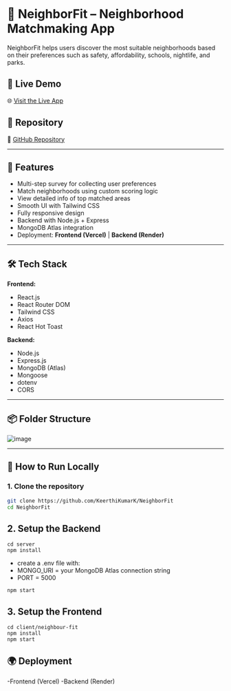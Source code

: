 # 🏡 NeighborFit – Neighborhood Matchmaking App

NeighborFit helps users discover the most suitable neighborhoods based on their preferences such as safety, affordability, schools, nightlife, and parks.

## 🔗 Live Demo

🌐 [Visit the Live App](https://neighbor-fit-36n9.vercel.app)

## 📁 Repository

🔗 [GitHub Repository](https://github.com/KeerthiKumarK/NeighborFit)

---

## 🚀 Features

- Multi-step survey for collecting user preferences
- Match neighborhoods using custom scoring logic
- View detailed info of top matched areas
- Smooth UI with Tailwind CSS
- Fully responsive design
- Backend with Node.js + Express
- MongoDB Atlas integration
- Deployment: **Frontend (Vercel)** | **Backend (Render)**

---

## 🛠 Tech Stack

**Frontend:**
- React.js
- React Router DOM
- Tailwind CSS
- Axios
- React Hot Toast

**Backend:**
- Node.js
- Express.js
- MongoDB (Atlas)
- Mongoose
- dotenv
- CORS

---

## 📦 Folder Structure

![image](https://github.com/user-attachments/assets/669b3328-2dcc-44bb-82b0-f7178b58419c)


---

## 📄 How to Run Locally

### 1. Clone the repository
```bash
git clone https://github.com/KeerthiKumarK/NeighborFit
cd NeighborFit

```
## 2. Setup the Backend
```
cd server
npm install
```
- create a .env file with:
- MONGO_URI = your MongoDB Atlas connection string
- PORT = 5000
```
npm start
```

## 3. Setup the Frontend

```
cd client/neighbour-fit
npm install
npm start

```
## 🌍 Deployment
-Frontend (Vercel) 
-Backend (Render)
